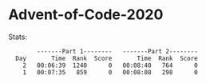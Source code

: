 # Advent-of-Code-2020

Stats:

            -------Part 1--------   -------Part 2--------
      Day       Time  Rank  Score       Time  Rank  Score
        2   00:06:39  1240      0   00:08:40   764      0
        1   00:07:35   859      0   00:08:08   298      0
